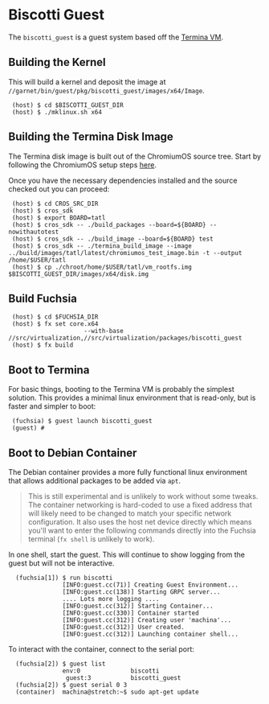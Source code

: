 # Biscotti Guest

The `biscotti_guest` is a guest system based off the
[Termina VM](https://chromium.googlesource.com/chromiumos/docs/+/master/containers_and_vms.md).

## Building the Kernel

This will build a kernel and deposit the image at
`//garnet/bin/guest/pkg/biscotti_guest/images/x64/Image`.

```
 (host) $ cd $BISCOTTI_GUEST_DIR
 (host) $ ./mklinux.sh x64
```

## Building the Termina Disk Image

The Termina disk image is built out of the ChromiumOS source tree. Start by
following the ChromiumOS setup steps
[here](https://sites.google.com/a/chromium.org/dev/chromium-os/quick-start-guide).

Once you have the necessary dependencies installed and the source checked out you
can proceed:

```
 (host) $ cd CROS_SRC_DIR
 (host) $ cros_sdk
 (host) $ export BOARD=tatl
 (host) $ cros_sdk -- ./build_packages --board=${BOARD} --nowithautotest
 (host) $ cros_sdk -- ./build_image --board=${BOARD} test
 (host) $ cros_sdk -- ./termina_build_image --image ../build/images/tatl/latest/chromiumos_test_image.bin -t --output /home/$USER/tatl
 (host) $ cp ./chroot/home/$USER/tatl/vm_rootfs.img  $BISCOTTI_GUEST_DIR/images/x64/disk.img
```

## Build Fuchsia

```
 (host) $ cd $FUCHSIA_DIR
 (host) $ fx set core.x64 
                     --with-base //src/virtualization,//src/virtualization/packages/biscotti_guest
 (host) $ fx build
```

## Boot to Termina

For basic things, booting to the Termina VM is probably the simplest solution.
This provides a minimal linux environment that is read-only, but is faster and
simpler to boot:

```
 (fuchsia) $ guest launch biscotti_guest
 (guest) #
```

## Boot to Debian Container

The Debian container provides a more fully functional linux environment that
allows additional packages to be added via `apt`.

> This is still experimental and is unlikely to work without some tweaks. The
> container networking is hard-coded to use a fixed address that will likely
> need to be changed to match your specific network configuration. It also uses
> the host net device directly which means you'll want to enter the following
> commands directly into the Fuchsia terminal (`fx shell` is unlikely to work).

In one shell, start the guest. This will continue to show logging from the
guest but will not be interactive.
```
  (fuchsia[1]) $ run biscotti
               [INFO:guest.cc(71)] Creating Guest Environment...
               [INFO:guest.cc(138)] Starting GRPC server...
               .... Lots more logging ....
               [INFO:guest.cc(312)] Starting Container...
               [INFO:guest.cc(330)] Container started
               [INFO:guest.cc(312)] Creating user 'machina'...
               [INFO:guest.cc(312)] User created.
               [INFO:guest.cc(312)] Launching container shell...
```

To interact with the container, connect to the serial port:
```
  (fuchsia[2]) $ guest list
               env:0              biscotti
                guest:3           biscotti_guest
  (fuchsia[2]) $ guest serial 0 3
  (container)  machina@stretch:~$ sudo apt-get update
```
